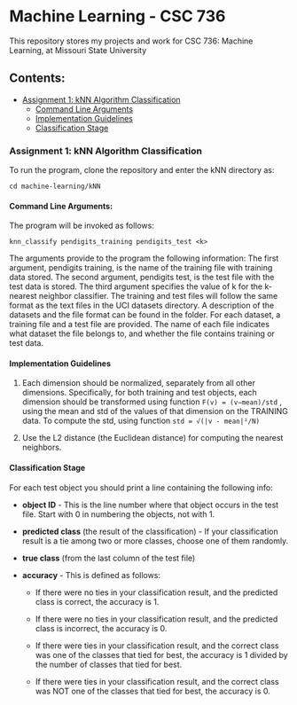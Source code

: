 # Machine Learning - CSC 736

This repository stores my projects and work for CSC 736: Machine Learning, at Missouri State University

## Contents:  
 * [Assignment 1: kNN Algorithm Classification](#assignment-1-knn-algorithm-classification)  
   * [Command Line Arguments](#command-line-arguments)  
   * [Implementation Guidelines](#implementation-guidelines)  
   * [Classification Stage](#classification-stage)  
   

### Assignment 1: kNN Algorithm Classification

To run the program, clone the repository and enter the kNN directory as:

```
cd machine-learning/kNN
```

#### Command Line Arguments:

The program will be invoked as follows:

```
knn_classify pendigits_training pendigits_test <k>
```
The arguments provide to the program the following information: The first argument, pendigits training, is the name of the training file with training data stored. The second argument, pendigits test, is the test file with the test data is stored. The third argument
specifies the value of k for the k-nearest neighbor classifier. The training and test files will follow the same format as the text files in the UCI datasets directory. A description of the datasets and the file format can be found in the folder. For each dataset, a training file and a test file are provided. The name of each file indicates what dataset the file belongs to, and whether the file contains training or test data.  

#### Implementation Guidelines  

1. Each dimension should be normalized, separately from all other dimensions. Specifically, for both training and test objects, each dimension should be transformed using
function ```F(v) = (v−mean)/std``` , using the mean and std of the values of that dimension on
the TRAINING data. To compute the std, using function ```std = √(|v - mean|²/N)```  

2. Use the L2 distance (the Euclidean distance) for computing the nearest neighbors.  

#### Classification Stage  

For each test object you should print a line containing the following info:
* **object ID** - This is the line number where that object occurs in the test file. Start with
0 in numbering the objects, not with 1.
* **predicted class** (the result of the classification) - If your classification result is a tie
among two or more classes, choose one of them randomly.
* **true class** (from the last column of the test file)
* **accuracy** - This is defined as follows:  

  * If there were no ties in your classification result, and the predicted class is correct,
the accuracy is 1.  

  * If there were no ties in your classification result, and the predicted class is incorrect, the accuracy is 0.  
  
  * If there were ties in your classification result, and the correct class was one of the
classes that tied for best, the accuracy is 1 divided by the number of classes that
tied for best.  

  * If there were ties in your classification result, and the correct class was NOT one
of the classes that tied for best, the accuracy is 0.  
